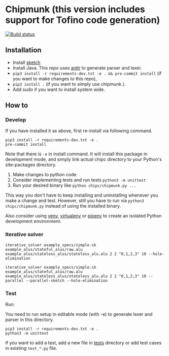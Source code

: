 # Chipmunk (this version includes support for Tofino code generation)

[![Build status](https://ci.appveyor.com/api/projects/status/atsuojrqo000bku4/branch/master?svg=true)](https://ci.appveyor.com/project/anirudhSK/chipmunk/branch/master)

## Installation
- Install [sketch](https://people.csail.mit.edu/asolar/sketch-1.7.5.tar.gz)
- Install Java. This repo uses [antlr](https://www.antlr.org/) to generate
  parser and lexer.
- `pip3 install -r requirements-dev.txt -e . && pre-commit install` (if you want to make changes to
  this repo),
- `pip3 install .` (if you want to simply use chipmunk.).
- Add sudo if you want to install system wide.

## How to

### Develop

If you have installed it as above, first re-install via following command.

```shell
pip3 install -r requirements-dev.txt -e .
pre-commit install
```
Note that there is `-e` in install command. It will install this package in
development mode, and simply link actual chipc directory to your Python's
site-packages directory.

1. Make changes to python code
2. Consider implementing tests and run tests `python3 -m unittest`
3. Run your desired binary like `python chipc/chipmunk.py ...`

This way you don't have to keep installing and uninstalling whenever you make a
change and test. However, still you have to run via `python3 chipc/chipmunk.py`
instead of using the installed binary.

Also consider using [venv](https://docs.python.org/3/library/venv.html),
[virtualenv](https://virtualenv.pypa.io/en/latest/) or
[pipenv](https://pipenv.readthedocs.io/en/latest/) to create an isolated Python
development environment.

### Iterative solver
```shell
iterative_solver example_specs/simple.sk example_alus/stateful_alus/raw.alu example_alus/stateless_alus/stateless_alu.alu 2 2 "0,1,2,3" 10 --hole-elimination
```

```shell
iterative_solver example_specs/simple.sk example_alus/stateful_alus/raw.alu example_alus/stateless_alus/stateless_alu.alu 2 2 "0,1,2,3" 10 --parallel --parallel-sketch --hole-elimination
```

### Test

Run:

You need to run setup in editable mode (with -e) to generate lexer and parser
in this directory.
```shell
pip3 install -r requirements-dev.txt -e .
python3 -m unittest
```

If you want to add a test, add a new file in [tests](tests/) directory or add
test cases in existing `test_*.py` file.
